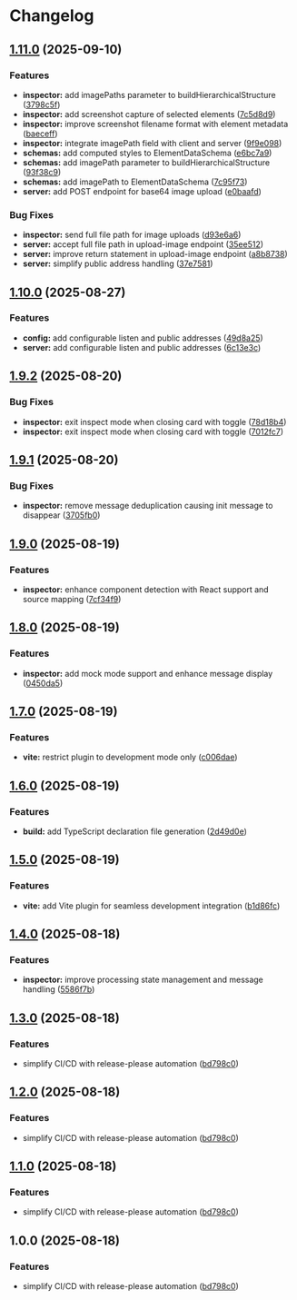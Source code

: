 # Changelog

## [1.11.0](https://github.com/nguyenvanduocit/instantCode/compare/v1.10.0...v1.11.0) (2025-09-10)


### Features

* **inspector:** add imagePaths parameter to buildHierarchicalStructure ([3798c5f](https://github.com/nguyenvanduocit/instantCode/commit/3798c5f7307b1b4b123d843e4e5b3e228a5f33cf))
* **inspector:** add screenshot capture of selected elements ([7c5d8d9](https://github.com/nguyenvanduocit/instantCode/commit/7c5d8d90e1b015ba0a7e8461cc3ee0f8eddaedcd))
* **inspector:** improve screenshot filename format with element metadata ([baeceff](https://github.com/nguyenvanduocit/instantCode/commit/baeceff29ea535a449dc84a5e91c5c592d2adaa3))
* **inspector:** integrate imagePath field with client and server ([9f9e098](https://github.com/nguyenvanduocit/instantCode/commit/9f9e09826163d4489bec1e70af0a6bea125ec742))
* **schemas:** add computed styles to ElementDataSchema ([e6bc7a9](https://github.com/nguyenvanduocit/instantCode/commit/e6bc7a908a2c4385b90175e7dcf276060f618237))
* **schemas:** add imagePath parameter to buildHierarchicalStructure ([93f38c9](https://github.com/nguyenvanduocit/instantCode/commit/93f38c9bea7c5da055e694fc88b1c925ae182c14))
* **schemas:** add imagePath to ElementDataSchema ([7c95f73](https://github.com/nguyenvanduocit/instantCode/commit/7c95f73cddf0582e1f2353a37b02653bff31a6d3))
* **server:** add POST endpoint for base64 image upload ([e0baafd](https://github.com/nguyenvanduocit/instantCode/commit/e0baafd0ed69ad20bc1749ef0b5d741fedaad5f0))


### Bug Fixes

* **inspector:** send full file path for image uploads ([d93e6a6](https://github.com/nguyenvanduocit/instantCode/commit/d93e6a6d4455724ff574f78612273a2f5c79d2d8))
* **server:** accept full file path in upload-image endpoint ([35ee512](https://github.com/nguyenvanduocit/instantCode/commit/35ee512210f8befc482c2ae2c96cbfc648947128))
* **server:** improve return statement in upload-image endpoint ([a8b8738](https://github.com/nguyenvanduocit/instantCode/commit/a8b87387df10121679bec4b69b4a9b7fab2c0078))
* **server:** simplify public address handling ([37e7581](https://github.com/nguyenvanduocit/instantCode/commit/37e75813334fd2d57cf26cd3a037e38166c2b28d))

## [1.10.0](https://github.com/nguyenvanduocit/instantCode/compare/v1.9.2...v1.10.0) (2025-08-27)


### Features

* **config:** add configurable listen and public addresses ([49d8a25](https://github.com/nguyenvanduocit/instantCode/commit/49d8a2533237494d29394268867243bddf52af4f))
* **server:** add configurable listen and public addresses ([6c13e3c](https://github.com/nguyenvanduocit/instantCode/commit/6c13e3c8d78613b0b94ab99a0b1f39091b85770b))

## [1.9.2](https://github.com/nguyenvanduocit/instantCode/compare/v1.9.1...v1.9.2) (2025-08-20)


### Bug Fixes

* **inspector:** exit inspect mode when closing card with toggle ([78d18b4](https://github.com/nguyenvanduocit/instantCode/commit/78d18b4468607135eb63aad03b19e291a64aeaae))
* **inspector:** exit inspect mode when closing card with toggle ([7012fc7](https://github.com/nguyenvanduocit/instantCode/commit/7012fc7dc9123272436d091477074c7eff6f3544))

## [1.9.1](https://github.com/nguyenvanduocit/instantCode/compare/v1.9.0...v1.9.1) (2025-08-20)


### Bug Fixes

* **inspector:** remove message deduplication causing init message to disappear ([3705fb0](https://github.com/nguyenvanduocit/instantCode/commit/3705fb0ee412b420261f5b9ece8e463e866050e4))

## [1.9.0](https://github.com/nguyenvanduocit/instantCode/compare/v1.8.0...v1.9.0) (2025-08-19)


### Features

* **inspector:** enhance component detection with React support and source mapping ([7cf34f9](https://github.com/nguyenvanduocit/instantCode/commit/7cf34f9e75f9c2cfd01eac5ea4a0a71fddb520ca))

## [1.8.0](https://github.com/nguyenvanduocit/instantCode/compare/v1.7.0...v1.8.0) (2025-08-19)


### Features

* **inspector:** add mock mode support and enhance message display ([0450da5](https://github.com/nguyenvanduocit/instantCode/commit/0450da598254ebec9db810e6cf4aefd7a07a9cb9))

## [1.7.0](https://github.com/nguyenvanduocit/instantCode/compare/v1.6.0...v1.7.0) (2025-08-19)


### Features

* **vite:** restrict plugin to development mode only ([c006dae](https://github.com/nguyenvanduocit/instantCode/commit/c006dae7969ece2e778a22f967b33a4c1ad3dff0))

## [1.6.0](https://github.com/nguyenvanduocit/instantCode/compare/v1.5.0...v1.6.0) (2025-08-19)


### Features

* **build:** add TypeScript declaration file generation ([2d49d0e](https://github.com/nguyenvanduocit/instantCode/commit/2d49d0e58a6938dab604980d299720596fe87c98))

## [1.5.0](https://github.com/nguyenvanduocit/instantCode/compare/v1.4.0...v1.5.0) (2025-08-19)


### Features

* **vite:** add Vite plugin for seamless development integration ([b1d86fc](https://github.com/nguyenvanduocit/instantCode/commit/b1d86fcf88815a999adda5f87549726b4a254f63))

## [1.4.0](https://github.com/nguyenvanduocit/instantCode/compare/v1.3.0...v1.4.0) (2025-08-18)


### Features

* **inspector:** improve processing state management and message handling ([5586f7b](https://github.com/nguyenvanduocit/instantCode/commit/5586f7ba03285c85fdbec118bd246d0c1a4f924a))

## [1.3.0](https://github.com/nguyenvanduocit/instantCode/compare/v1.2.0...v1.3.0) (2025-08-18)


### Features

* simplify CI/CD with release-please automation ([bd798c0](https://github.com/nguyenvanduocit/instantCode/commit/bd798c096f3e581ede1f48940a5a019c90dca5be))

## [1.2.0](https://github.com/nguyenvanduocit/instantCode/compare/v1.1.0...v1.2.0) (2025-08-18)


### Features

* simplify CI/CD with release-please automation ([bd798c0](https://github.com/nguyenvanduocit/instantCode/commit/bd798c096f3e581ede1f48940a5a019c90dca5be))

## [1.1.0](https://github.com/nguyenvanduocit/instantCode/compare/v1.0.0...v1.1.0) (2025-08-18)


### Features

* simplify CI/CD with release-please automation ([bd798c0](https://github.com/nguyenvanduocit/instantCode/commit/bd798c096f3e581ede1f48940a5a019c90dca5be))

## 1.0.0 (2025-08-18)


### Features

* simplify CI/CD with release-please automation ([bd798c0](https://github.com/nguyenvanduocit/instantCode/commit/bd798c096f3e581ede1f48940a5a019c90dca5be))
